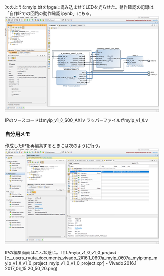 次のようなmyip.bitをfpgaに読み込ませてLEDを光らせた。動作確認の記録は「自作IPでの回路の動作確認.ipynb」にある。
![](./0607A_MYIP.png)  

IPのソースコードはmyip_v1_0_S00_AXI.v
ラッパーファイルがmyip_v1_0.v
### 自分用メモ
作成したIPを再編集するときには次のように行う。
![](./0607A_MYIP_Edit.png)  


IPの編集画面はこんな感じ。
![](./myip_v1_0_v1_0_project - [c__users_ryuta_documents_vivado_2016.1_0607a_myip_0607a_myip.tmp_myip_v1_0_v1_0_project_myip_v1_0_v1_0_project.xpr] - Vivado 2016.1 2017_06_15 20_50_20.png)

